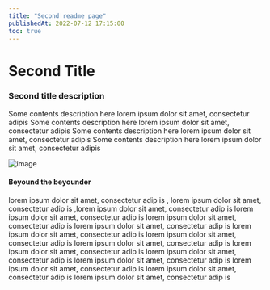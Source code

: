 ```yaml
---
title: "Second readme page"
publishedAt: 2022-07-12 17:15:00
toc: true
---
```


<!-- ---
title: "Second Readme page"
description: "First Readme page"
head:
    meta:
        - name: 'keywors'
            content: 'nuxt, vue, content'
        - name: 'robots'
            content: 'index, follow'
        - name: 'author'
            content: 'LemonLabs'
        - name: 'copyright'
            content: '@2024 LemonLabs'
--- -->

# Second Title

### Second title description
Some contents description here 
lorem ipsum dolor sit amet, consectetur adipis
Some contents description here 
lorem ipsum dolor sit amet, consectetur adipis
Some contents description here 
lorem ipsum dolor sit amet, consectetur adipis
Some contents description here 
lorem ipsum dolor sit amet, consectetur adipis

![image](/Images/upopp-logo.png)

#### Beyound the beyounder
lorem ipsum dolor sit amet, consectetur adip is , lorem ipsum dolor sit amet, consectetur adip is ,lorem ipsum dolor sit amet, consectetur adip is lorem ipsum dolor sit amet, consectetur adip is lorem ipsum dolor sit amet, consectetur adip is lorem ipsum dolor sit amet, consectetur adip is lorem ipsum dolor sit amet, consectetur adip is lorem ipsum dolor sit amet, consectetur adip is lorem ipsum dolor sit amet, consectetur adip is lorem ipsum dolor sit amet, consectetur adip is lorem ipsum dolor sit amet, consectetur adip is lorem ipsum dolor sit amet, consectetur adip is lorem ipsum dolor sit amet, consectetur adip is lorem ipsum dolor sit amet, consectetur adip is lorem ipsum dolor sit amet, consectetur adip is 

